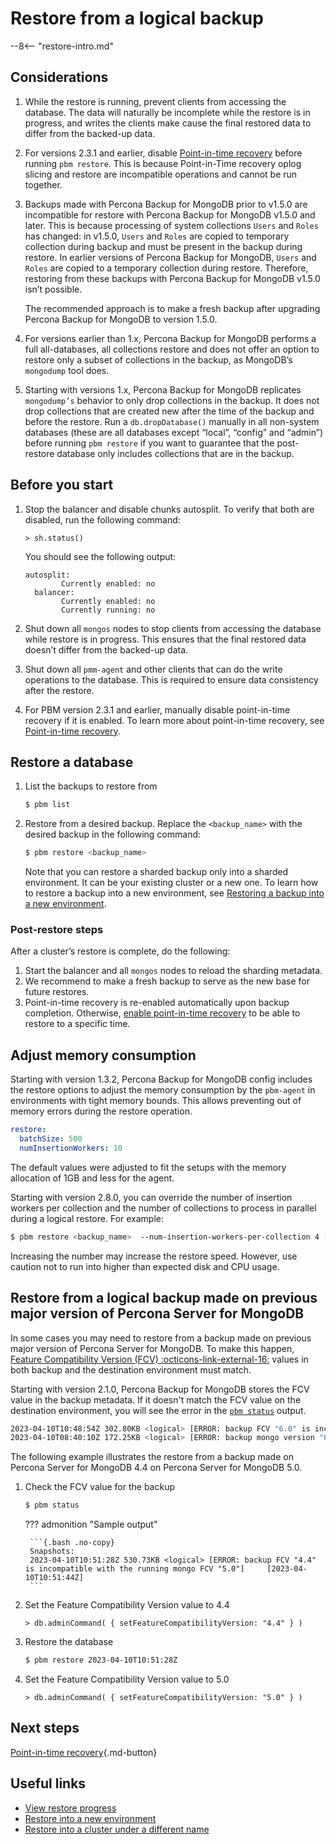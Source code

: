 # Restore from a logical backup

--8<-- "restore-intro.md"

## Considerations

1. While the restore is running, prevent clients from accessing the database. The data will naturally be incomplete while the restore is in progress, and writes the clients make cause the final restored data to differ from the backed-up data.

2. For versions 2.3.1 and earlier, disable [Point-in-time recovery](../features/point-in-time-recovery.md) before running `pbm restore`. This is because Point-in-Time recovery oplog slicing and restore are incompatible operations and cannot be run together.

3. Backups made with Percona Backup for MongoDB prior to v1.5.0 are incompatible for restore with Percona Backup for MongoDB v1.5.0 and later. This is because processing of system collections `Users` and `Roles` has changed: in v1.5.0, `Users` and `Roles` are copied to temporary collection during backup and must be present in the backup during restore. In earlier versions of Percona Backup for MongoDB, `Users` and `Roles` are copied to a temporary collection during restore. Therefore, restoring from these backups with Percona Backup for MongoDB v1.5.0 isn’t possible.

    The recommended approach is to make a fresh backup after upgrading Percona Backup for MongoDB to version 1.5.0.

4. For versions earlier than 1.x, Percona Backup for MongoDB performs a full all-databases, all collections restore and does not offer an option to restore only a subset of collections in the backup, as MongoDB’s `mongodump` tool does. 

5. Starting with versions 1.x, Percona Backup for MongoDB replicates `mongodump’s` behavior to only drop collections in the backup. It does not drop collections that are created new after the time of the backup and before the restore. Run a `db.dropDatabase()` manually in all non-system databases (these are all databases except “local”, “config” and “admin”) before running `pbm restore` if you want to guarantee that the post-restore database only includes collections that are in the backup.
    

## Before you start

1. Stop the balancer and disable chunks autosplit. To verify that both are disabled, run the following command:

    ```{.javascript data-prompt=">"}
    > sh.status() 
    ```

    You should see the following output:

    ```{text .no-copy}
    autosplit:
            Currently enabled: no
      balancer:
            Currently enabled: no
            Currently running: no
    ```        

2. Shut down all `mongos` nodes to stop clients from accessing the database while restore is in progress. This ensures that the final restored data doesn’t differ from the backed-up data.

3. Shut down all `pmm-agent` and other clients that can do the write operations to the database. This is required to ensure data consistency after the restore.

4. For PBM version 2.3.1 and earlier, manually disable point-in-time recovery if it is enabled. To learn more about point-in-time recovery, see [Point-in-time recovery](../features/point-in-time-recovery.md).

## Restore a database

1. List the backups to restore from

    ```{.bash data-prompt="$"}
    $ pbm list
    ```


2. Restore from a desired backup. Replace the `<backup_name>` with the desired backup in the following command:

    ```{.bash data-prompt="$"}
    $ pbm restore <backup_name>
    ```

    Note that you can restore a sharded backup only into a sharded environment. It can be your existing cluster or a new one. To learn how to restore a backup into a new environment, see [Restoring a backup into a new environment](../features/restore-new-env.md).

### Post-restore steps

After a cluster’s restore is complete, do the following:

1. Start the balancer and all `mongos` nodes to reload the sharding metadata. 
2. We recommend to make a fresh backup to serve as the new base for future restores. 
3. Point-in-time recovery is re-enabled automatically upon backup completion. Otherwise, [enable point-in-time recovery](../features/point-in-time-recovery.md#enable-point-in-time-recovery) to be able to restore to a specific time.

## Adjust memory consumption

Starting with version 1.3.2, Percona Backup for MongoDB config includes the restore options to adjust the memory consumption by the `pbm-agent` in environments with tight memory bounds. This allows preventing out of memory errors during the restore operation.

```yaml
restore:
  batchSize: 500
  numInsertionWorkers: 10
```

The default values were adjusted to fit the setups with the memory allocation of 1GB and less for the agent.


Starting with version 2.8.0, you can override the number of insertion workers per collection and the number of collections to process in parallel during a logical restore. For example:

```{.bash data-prompt="$"}
$ pbm restore <backup_name>  --num-insertion-workers-per-collection 4 --num-parallel-collections 8
```

Increasing the number may increase the restore speed. However, use caution not to run into higher than expected disk and CPU usage.

## Restore from a logical backup made on previous major version of Percona Server for MongoDB

In some cases you may need to restore from a backup made on previous major version of Percona Server for MongoDB. To make this happen, [Feature Compatibility Version (FCV) :octicons-link-external-16:](https://www.mongodb.com/docs/manual/reference/command/setFeatureCompatibilityVersion/) values in both backup and the destination environment must match. 

Starting with version 2.1.0, Percona Backup for MongoDB stores the FCV value in the backup metadata. If it doesn't match the FCV value on the destination environment, you will see the error in the [`pbm status`](../reference/pbm-commands.md#pbm-status) output.

```{.bash .no-copy}
2023-04-10T10:48:54Z 302.80KB <logical> [ERROR: backup FCV "6.0" is incompatible with the running mongo FCV "5.0"] [2023-04-10T10:49:14Z]
2023-04-10T08:40:10Z 172.25KB <logical> [ERROR: backup mongo version "6.0.5-4" is incompatible with the running mongo version "5.0.15-13"] [2023-04-10T08:40:28Z]
```

The following example illustrates the restore from a backup made on Percona Server for MongoDB 4.4 on Percona Server for MongoDB 5.0.

1. Check the FCV value for the backup

    ```{.bash data-prompt="$"}
    $ pbm status
    ```

    ??? admonition "Sample output"

        ```{.bash .no-copy}
        Snapshots:
        2023-04-10T10:51:28Z 530.73KB <logical> [ERROR: backup FCV "4.4" is incompatible with the running mongo FCV "5.0"]     [2023-04-10T10:51:44Z]
        ```

2. Set the Feature Compatibility Version value to 4.4

    ```{.javascript data-prompt=">"}
    > db.adminCommand( { setFeatureCompatibilityVersion: "4.4" } )
    ```

3. Restore the database

    ```{.bash data-prompt="$"}
    $ pbm restore 2023-04-10T10:51:28Z
    ```

4. Set the Feature Compatibility Version value to 5.0

    ```{.javascript data-prompt=">"}
    > db.adminCommand( { setFeatureCompatibilityVersion: "5.0" } )
    ```

## Next steps

[Point-in-time recovery](../usage/pitr-tutorial.md){.md-button}

## Useful links

* [View restore progress](../usage/restore-progress.md)
* [Restore into a new environment](../features/restore-new-env.md)
* [Restore into a cluster under a different name](../features/restore-remapping.md)
